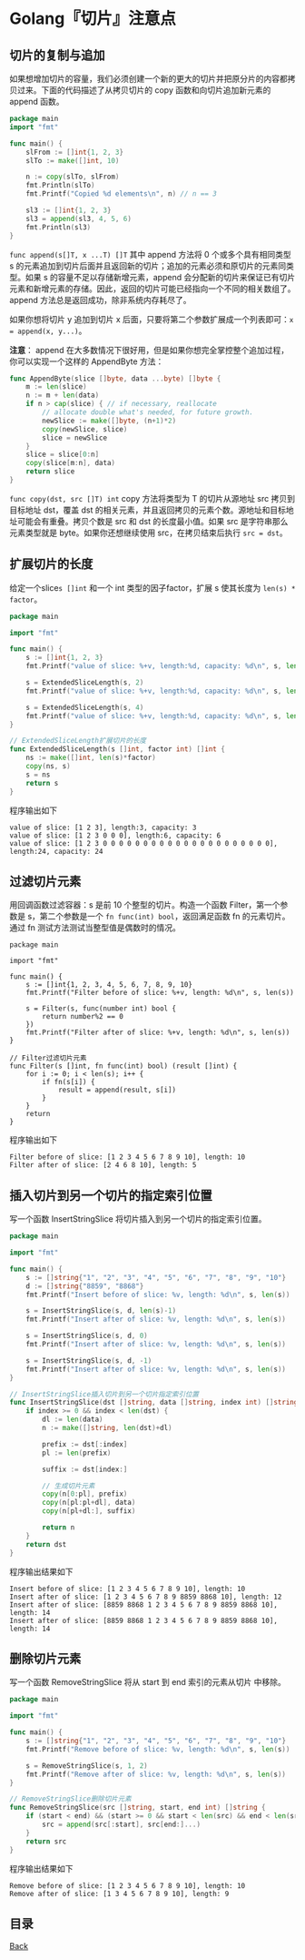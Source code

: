 # Golang『切片』注意点

## 切片的复制与追加

如果想增加切片的容量，我们必须创建一个新的更大的切片并把原分片的内容都拷贝过来。下面的代码描述了从拷贝切片的 copy 函数和向切片追加新元素的 append 函数。

```go
package main
import "fmt"

func main() {
	slFrom := []int{1, 2, 3}
	slTo := make([]int, 10)

	n := copy(slTo, slFrom)
	fmt.Println(slTo)
	fmt.Printf("Copied %d elements\n", n) // n == 3

	sl3 := []int{1, 2, 3}
	sl3 = append(sl3, 4, 5, 6)
	fmt.Println(sl3)
}
```

`func append(s[]T, x ...T) []T` 其中 append 方法将 0 个或多个具有相同类型 s 的元素追加到切片后面并且返回新的切片；追加的元素必须和原切片的元素同类型。如果 s 的容量不足以存储新增元素，append 会分配新的切片来保证已有切片元素和新增元素的存储。因此，返回的切片可能已经指向一个不同的相关数组了。append 方法总是返回成功，除非系统内存耗尽了。

如果你想将切片 y 追加到切片 x 后面，只要将第二个参数扩展成一个列表即可：`x = append(x, y...)`。

**注意**： append 在大多数情况下很好用，但是如果你想完全掌控整个追加过程，你可以实现一个这样的 AppendByte 方法：

```go
func AppendByte(slice []byte, data ...byte) []byte {
	m := len(slice)
	n := m + len(data)
	if n > cap(slice) { // if necessary, reallocate
		// allocate double what's needed, for future growth.
		newSlice := make([]byte, (n+1)*2)
		copy(newSlice, slice)
		slice = newSlice
	}
	slice = slice[0:n]
	copy(slice[m:n], data)
	return slice
}
```

`func copy(dst, src []T) int` copy 方法将类型为 T 的切片从源地址 src 拷贝到目标地址 dst，覆盖 dst 的相关元素，并且返回拷贝的元素个数。源地址和目标地址可能会有重叠。拷贝个数是 src 和 dst 的长度最小值。如果 src 是字符串那么元素类型就是 byte。如果你还想继续使用 src，在拷贝结束后执行 `src = dst`。

## 扩展切片的长度

给定一个slice`s []int` 和一个 int 类型的因子factor，扩展 s 使其长度为 `len(s) * factor`。

```go
package main

import "fmt"

func main() {
	s := []int{1, 2, 3}
	fmt.Printf("value of slice: %+v, length:%d, capacity: %d\n", s, len(s), cap(s))

	s = ExtendedSliceLength(s, 2)
	fmt.Printf("value of slice: %+v, length:%d, capacity: %d\n", s, len(s), cap(s))

	s = ExtendedSliceLength(s, 4)
	fmt.Printf("value of slice: %+v, length:%d, capacity: %d\n", s, len(s), cap(s))
}

// ExtendedSliceLength扩展切片的长度
func ExtendedSliceLength(s []int, factor int) []int {
	ns := make([]int, len(s)*factor)
	copy(ns, s)
	s = ns
	return s
}
```

程序输出如下

```shell
value of slice: [1 2 3], length:3, capacity: 3
value of slice: [1 2 3 0 0 0], length:6, capacity: 6
value of slice: [1 2 3 0 0 0 0 0 0 0 0 0 0 0 0 0 0 0 0 0 0 0 0 0], length:24, capacity: 24
```


## 过滤切片元素

用回调函数过滤容器：s 是前 10 个整型的切片。构造一个函数 Filter，第一个参数是 s，第二个参数是一个 `fn func(int) bool`，返回满足函数 fn 的元素切片。通过 fn 测试方法测试当整型值是偶数时的情况。

```shell
package main

import "fmt"

func main() {
	s := []int{1, 2, 3, 4, 5, 6, 7, 8, 9, 10}
	fmt.Printf("Filter before of slice: %+v, length: %d\n", s, len(s))

	s = Filter(s, func(number int) bool {
		return number%2 == 0
	})
	fmt.Printf("Filter after of slice: %+v, length: %d\n", s, len(s))
}

// Filter过滤切片元素
func Filter(s []int, fn func(int) bool) (result []int) {
	for i := 0; i < len(s); i++ {
		if fn(s[i]) {
			result = append(result, s[i])
		}
	}
	return
}
```

程序输出如下

```shell
Filter before of slice: [1 2 3 4 5 6 7 8 9 10], length: 10
Filter after of slice: [2 4 6 8 10], length: 5
```

## 插入切片到另一个切片的指定索引位置

写一个函数 InsertStringSlice 将切片插入到另一个切片的指定索引位置。

```go
package main

import "fmt"

func main() {
	s := []string{"1", "2", "3", "4", "5", "6", "7", "8", "9", "10"}
	d := []string{"8859", "8868"}
	fmt.Printf("Insert before of slice: %v, length: %d\n", s, len(s))

	s = InsertStringSlice(s, d, len(s)-1)
	fmt.Printf("Insert after of slice: %v, length: %d\n", s, len(s))

	s = InsertStringSlice(s, d, 0)
	fmt.Printf("Insert after of slice: %v, length: %d\n", s, len(s))

	s = InsertStringSlice(s, d, -1)
	fmt.Printf("Insert after of slice: %v, length: %d\n", s, len(s))
}

// InsertStringSlice插入切片到另一个切片指定索引位置
func InsertStringSlice(dst []string, data []string, index int) []string {
	if index >= 0 && index < len(dst) {
		dl := len(data)
		n := make([]string, len(dst)+dl)

		prefix := dst[:index]
		pl := len(prefix)

		suffix := dst[index:]

		// 生成切片元素
		copy(n[0:pl], prefix)
		copy(n[pl:pl+dl], data)
		copy(n[pl+dl:], suffix)

		return n
	}
	return dst
}
```

程序输出结果如下

```shell
Insert before of slice: [1 2 3 4 5 6 7 8 9 10], length: 10
Insert after of slice: [1 2 3 4 5 6 7 8 9 8859 8868 10], length: 12
Insert after of slice: [8859 8868 1 2 3 4 5 6 7 8 9 8859 8868 10], length: 14
Insert after of slice: [8859 8868 1 2 3 4 5 6 7 8 9 8859 8868 10], length: 14
```

## 删除切片元素

写一个函数 RemoveStringSlice 将从 start 到 end 索引的元素从切片 中移除。

```go
package main

import "fmt"

func main() {
	s := []string{"1", "2", "3", "4", "5", "6", "7", "8", "9", "10"}
	fmt.Printf("Remove before of slice: %v, length: %d\n", s, len(s))

	s = RemoveStringSlice(s, 1, 2)
	fmt.Printf("Remove after of slice: %v, length: %d\n", s, len(s))
}

// RemoveStringSlice删除切片元素
func RemoveStringSlice(src []string, start, end int) []string {
	if (start < end) && (start >= 0 && start < len(src) && end < len(src)) {
		src = append(src[:start], src[end:]...)
	}
	return src
}
```


程序输出结果如下

```shell
Remove before of slice: [1 2 3 4 5 6 7 8 9 10], length: 10
Remove after of slice: [1 3 4 5 6 7 8 9 10], length: 9
```

## 目录
[Back](../GolangNotice.md)